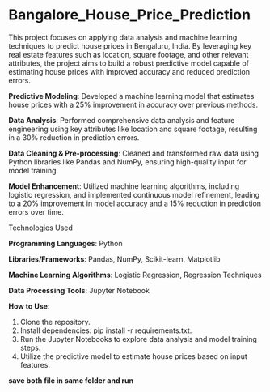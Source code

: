 # Bangalore_House_Price_Prediction
This project focuses on applying data analysis and machine learning techniques to predict house prices in Bengaluru, India. By leveraging key real estate features such as location, square footage, and other relevant attributes, the project aims to build a robust predictive model capable of estimating house prices with improved accuracy and reduced prediction errors.


**Predictive Modeling**: Developed a machine learning model that estimates house prices with a 25% improvement in accuracy over previous methods.

**Data Analysis**: Performed comprehensive data analysis and feature engineering using key attributes like location and square footage, resulting in a 30% reduction in prediction errors.

**Data Cleaning & Pre-processing**: Cleaned and transformed raw data using Python libraries like Pandas and NumPy, ensuring high-quality input for model training.

**Model Enhancement**: Utilized machine learning algorithms, including logistic regression, and implemented continuous model refinement, leading to a 20% improvement in model accuracy and a 15% reduction in prediction errors over time.


Technologies Used

**Programming Languages**: Python

**Libraries/Frameworks**: Pandas, NumPy, Scikit-learn, Matplotlib

**Machine Learning Algorithms**: Logistic Regression, Regression Techniques

**Data Processing Tools**: Jupyter Notebook


**How to Use**:
1. Clone the repository.
2. Install dependencies: pip install -r requirements.txt.
3. Run the Jupyter Notebooks to explore data analysis and model training steps.
4. Utilize the predictive model to estimate house prices based on input features.


**save both file in same folder and run**
